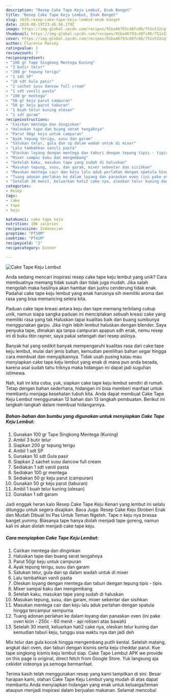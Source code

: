 ```yaml
---
description: "Resep Cake Tape Keju Lembut, Enak Banget"
title: "Resep Cake Tape Keju Lembut, Enak Banget"
slug: 1619-resep-cake-tape-keju-lembut-enak-banget
date: 2020-08-19T23:45:56.179Z
image: https://img-global.cpcdn.com/recipes/91ba46793cd8fc06/751x532cq70/cake-tape-keju-lembut-foto-resep-utama.jpg
thumbnail: https://img-global.cpcdn.com/recipes/91ba46793cd8fc06/751x532cq70/cake-tape-keju-lembut-foto-resep-utama.jpg
cover: https://img-global.cpcdn.com/recipes/91ba46793cd8fc06/751x532cq70/cake-tape-keju-lembut-foto-resep-utama.jpg
author: Clarence Massey
ratingvalue: 3
reviewcount: 7
recipeingredient:
- "100 gr Tape Singkong Mentega Kuning"
- "3 butir telur"
- "200 gr tepung terigu"
- "1 sdt SP"
- "10 sdt Gula pasir"
- "2 sachet susu dancow full cream"
- "1 sdt vanili pasta"
- "100 gr mentega"
- "50 gr keju parut campuran"
- "50 gr keju parut taburan"
- "1 buah telur kuning olesan"
- "1 sdt garam"
recipeinstructions:
- "Cairkan mentega dan dinginkan"
- "Haluskan tape dan buang serat tengahnya"
- "Parut 50gr keju untuk campuran"
- "Ayak tepung terigu, susu dan garam"
- "Satukan telur, gula dan sp dalam wadah untuk di mixer"
- "Lalu tambahkan vanili pasta"
- "Oleskan loyang dengan mentega dan taburi dengan tepung tipis - tipis"
- "Mixer sampai kaku dan mengembang"
- "Setelah kaku, masukan tape yang sudah di haluskan"
- "Masukan tepung, susu, dan garam, mixer sebentar dan sisihkan"
- "Masukan mentega cair dan keju lalu aduk perlahan dengan spatula hingga tercampur sempurna"
- "Tuang adonan perlahan ke dalam loyang dan panaskan oven (ini pake oven kirin - 250c - 60 menit - api rotiseri atas bawah)"
- "Setelah 30 menit, keluarkan hati2 cake nya, oleskan telur kuning dan kemudian taburi keju, tunggu sisa waktu nya dan jadi deh"
categories:
- Resep
tags:
- cake
- tape
- keju

katakunci: cake tape keju 
nutrition: 106 calories
recipecuisine: Indonesian
preptime: "PT38M"
cooktime: "PT41M"
recipeyield: "2"
recipecategory: Dinner

---
```



![Cake Tape Keju Lembut](https://img-global.cpcdn.com/recipes/91ba46793cd8fc06/751x532cq70/cake-tape-keju-lembut-foto-resep-utama.jpg)

Anda sedang mencari inspirasi resep cake tape keju lembut yang unik? Cara membuatnya memang tidak susah dan tidak juga mudah. Jika salah mengolah maka hasilnya akan hambar dan justru cenderung tidak enak. Padahal cake tape keju lembut yang enak harusnya sih memiliki aroma dan rasa yang bisa memancing selera kita.

Paduan cake tape kreasi antara keju dan tape memang terbilang cukup unik, namun siapa sangka paduan ini menciptakan sebuah kreasi cake yang memiliki rasa yang tak Haluskan tapai kualitas baik dan buang sumbunya menggunakan garpu. Jika ingin lebih lembut haluskan dengan blender. Saya penyuka tape, dimakan aja tanpa campuran apapun sdh enak, nemu resep ini di buku titin rayner, saya pakai setengah dari resep aslinya.

Banyak hal yang sedikit banyak mempengaruhi kualitas rasa dari cake tape keju lembut, mulai dari jenis bahan, kemudian pemilihan bahan segar hingga cara membuat dan menyajikannya. Tidak usah pusing kalau mau menyiapkan cake tape keju lembut yang enak di mana pun anda berada, karena asal sudah tahu triknya maka hidangan ini dapat jadi suguhan istimewa.


Nah, kali ini kita coba, yuk, siapkan cake tape keju lembut sendiri di rumah. Tetap dengan bahan sederhana, hidangan ini bisa memberi manfaat untuk membantu menjaga kesehatan tubuh kita. Anda dapat membuat Cake Tape Keju Lembut menggunakan 12 bahan dan 13 langkah pembuatan. Berikut ini langkah-langkah dalam membuat hidangannya.

<!--inarticleads1-->

##### Bahan-bahan dan bumbu yang digunakan untuk menyiapkan Cake Tape Keju Lembut:

1. Gunakan 100 gr Tape Singkong Mentega (Kuning)
1. Ambil 3 butir telur
1. Siapkan 200 gr tepung terigu
1. Ambil 1 sdt SP
1. Gunakan 10 sdt Gula pasir
1. Siapkan 2 sachet susu dancow full cream
1. Sediakan 1 sdt vanili pasta
1. Sediakan 100 gr mentega
1. Sediakan 50 gr keju parut (campuran)
1. Gunakan 50 gr keju parut (taburan)
1. Ambil 1 buah telur kuning (olesan)
1. Gunakan 1 sdt garam


Jadi enggak heran kalo Resep Cake Tape Keju Kenari yang lembut ini selalu ditunggu untuk segera disajikan. Baca Juga: Resep Cake Keju Stroberi Enak dan Mudah Dibuat Ini Pas Untuk Teman Ngeteh. Tape n keju nya brasaa banget.yummy. Biasanya tape hanya diolah menjadi tape goreng, namun kali ini akan diolah menjadi cake tape keju. 

<!--inarticleads2-->

##### Cara menyiapkan Cake Tape Keju Lembut:

1. Cairkan mentega dan dinginkan
1. Haluskan tape dan buang serat tengahnya
1. Parut 50gr keju untuk campuran
1. Ayak tepung terigu, susu dan garam
1. Satukan telur, gula dan sp dalam wadah untuk di mixer
1. Lalu tambahkan vanili pasta
1. Oleskan loyang dengan mentega dan taburi dengan tepung tipis - tipis
1. Mixer sampai kaku dan mengembang
1. Setelah kaku, masukan tape yang sudah di haluskan
1. Masukan tepung, susu, dan garam, mixer sebentar dan sisihkan
1. Masukan mentega cair dan keju lalu aduk perlahan dengan spatula hingga tercampur sempurna
1. Tuang adonan perlahan ke dalam loyang dan panaskan oven (ini pake oven kirin - 250c - 60 menit - api rotiseri atas bawah)
1. Setelah 30 menit, keluarkan hati2 cake nya, oleskan telur kuning dan kemudian taburi keju, tunggu sisa waktu nya dan jadi deh


Mix telur dan gula kocok hingga mengembang putih kental. Setelah matang, angkat dari oven, dan taburi dengan kismis serta keju cheddar parut. Kue tape singkong kismis keju lembut siap. Cake Tape Lembut APK we provide on this page is original, direct fetch from Google Store. Yuk langsung aja cekidot videonya ya.semoga bermanfaat. 

Terima kasih telah menggunakan resep yang kami tampilkan di sini. Besar harapan kami, olahan Cake Tape Keju Lembut yang mudah di atas dapat membantu Anda menyiapkan hidangan yang enak untuk keluarga/teman ataupun menjadi inspirasi dalam berjualan makanan. Selamat mencoba!
